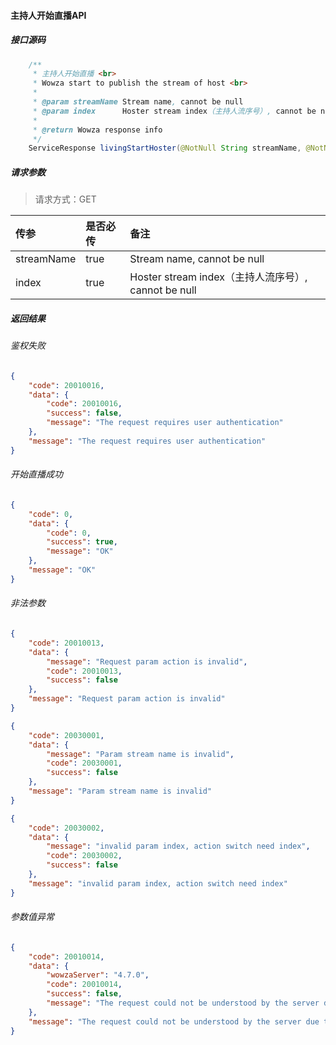 #### 主持人开始直播API
##### 接口源码
```java
    /**
     * 主持人开始直播 <br>
     * Wowza start to publish the stream of host <br>
     *
     * @param streamName Stream name, cannot be null
     * @param index      Hoster stream index（主持人流序号）, cannot be null
     *
     * @return Wowza response info
     */
    ServiceResponse livingStartHoster(@NotNull String streamName, @NotNull HostIndexEnum index);
```
##### 请求参数
> 请求方式：GET

|传参|是否必传|备注|
|:--|:--|:--|
|streamName|true|Stream name, cannot be null|
|index|true|Hoster stream index（主持人流序号）, cannot be null|

##### 返回结果

###### 鉴权失败
```json
{
	"code": 20010016,
	"data": {
		"code": 20010016,
		"success": false,
		"message": "The request requires user authentication"
	},
	"message": "The request requires user authentication"
}
```


###### 开始直播成功
```json
{
	"code": 0,
	"data": {
		"code": 0,
		"success": true,
		"message": "OK"
	},
	"message": "OK"
}
```

###### 非法参数
```json
{
	"code": 20010013,
	"data": {
		"message": "Request param action is invalid",
		"code": 20010013,
		"success": false
	},
	"message": "Request param action is invalid"
}
```
```json
{
	"code": 20030001,
	"data": {
		"message": "Param stream name is invalid",
		"code": 20030001,
		"success": false
	},
	"message": "Param stream name is invalid"
}
```
```json
{
	"code": 20030002,
	"data": {
		"message": "invalid param index, action switch need index",
		"code": 20030002,
		"success": false
	},
	"message": "invalid param index, action switch need index"
}
```

###### 参数值异常
```json
{
	"code": 20010014,
	"data": {
		"wowzaServer": "4.7.0",
		"code": 20010014,
		"success": false,
		"message": "The request could not be understood by the server due to malformed syntax"
	},
	"message": "The request could not be understood by the server due to malformed syntax"
}
```
